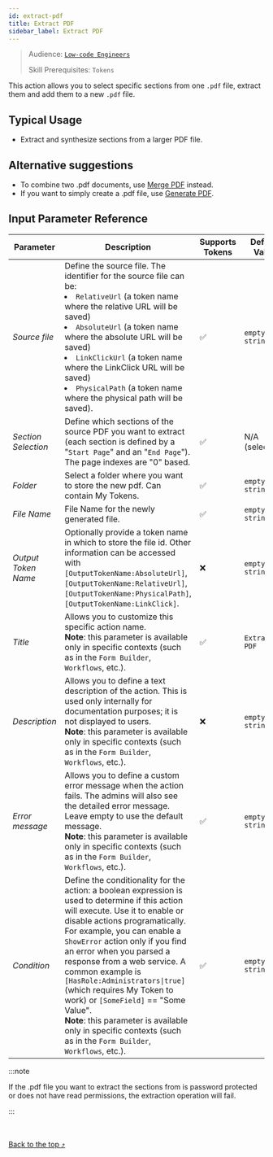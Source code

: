 ```yaml
---
id: extract-pdf
title: Extract PDF
sidebar_label: Extract PDF
---
```


> Audience: [`Low-code Engineers`](/audience.md#low-code-engineers)
>
> Skill Prerequisites: `Tokens`

This action allows you to select specific sections from one `.pdf` file, extract them and add them to a new `.pdf` file.

## Typical Usage

- Extract and synthesize sections from a larger PDF file.

## Alternative suggestions

- To combine two .pdf documents, use [Merge PDF](/actions/merge-pdf.md) instead.
- If you want to simply create a .pdf file, use [Generate PDF](/actions/generate-pdf.md).

## Input Parameter Reference

| Parameter | Description | Supports Tokens | Default Value |
| --------------------- | --------------------------------------------------------------- | --------------- | --------------- |
| *Source file* | Define the source file. The identifier for the source file can be:<li>`RelativeUrl` (a token name where the relative URL will be saved)</li><li>`AbsoluteUrl` (a token name where the absolute URL will be saved)</li><li>`LinkClickUrl` (a token name where the LinkClick URL will be saved)</li><li>`PhysicalPath` (a token name where the physical path will be saved).</li> | &#x2705; | `empty string` |
| *Section Selection* | Define which sections of the source PDF you want to extract (each section is defined by a "`Start Page`" and an "`End Page`"). The page indexes are "0" based. | &#x2705; |  N/A (selection)  |
| *Folder* | Select a folder where you want to store the new pdf. Can contain My Tokens. | &#x2705; |  `empty string` |
| *File Name* | File Name for the newly generated file. | &#x2705; | `empty string` |
| *Output Token Name* | Optionally provide a token name in which to store the file id. Other information can be accessed with `[OutputTokenName:AbsoluteUrl]`, `[OutputTokenName:RelativeUrl]`, `[OutputTokenName:PhysicalPath]`, `[OutputTokenName:LinkClick]`. | &#10060; |  `empty string` |
| *Title* | Allows you to customize this specific action name.<br />**Note**: this parameter is available only in specific contexts (such as in the `Form Builder`, `Workflows`, etc.). | &#x2705; | `Extract PDF`  |
| *Description* | Allows you to define a text description of the action. This is used only internally for documentation purposes; it is not displayed to users.<br />**Note**: this parameter is available only in specific contexts (such as in the `Form Builder`, `Workflows`, etc.). | &#10060; | `empty string` |
| *Error message* | Allows you to define a custom error message when the action fails. The admins will also see the detailed error message. Leave empty to use the default message.<br />**Note**: this parameter is available only in specific contexts (such as in the `Form Builder`, `Workflows`, etc.). | &#x2705; | `empty string` |
| *Condition* | Define the conditionality for the action: a boolean expression is used to determine if this action will execute. Use it to enable or disable actions programatically. For example, you can enable a `ShowError` action only if you find an error when you parsed a response from a web service. A common example is `[HasRole:Administrators\|true]` (which requires My Token to work) or `[SomeField]` == "Some Value".<br />**Note**: this parameter is available only in specific contexts (such as in the `Form Builder`, `Workflows`, etc.). | &#x2705; | `empty string` |

:::note

If the .pdf file you want to extract the sections from is password protected or does not have read permissions, the extraction operation will fail.

:::

<br /><br /><a href="#top">Back to the top &#10548;</a>
